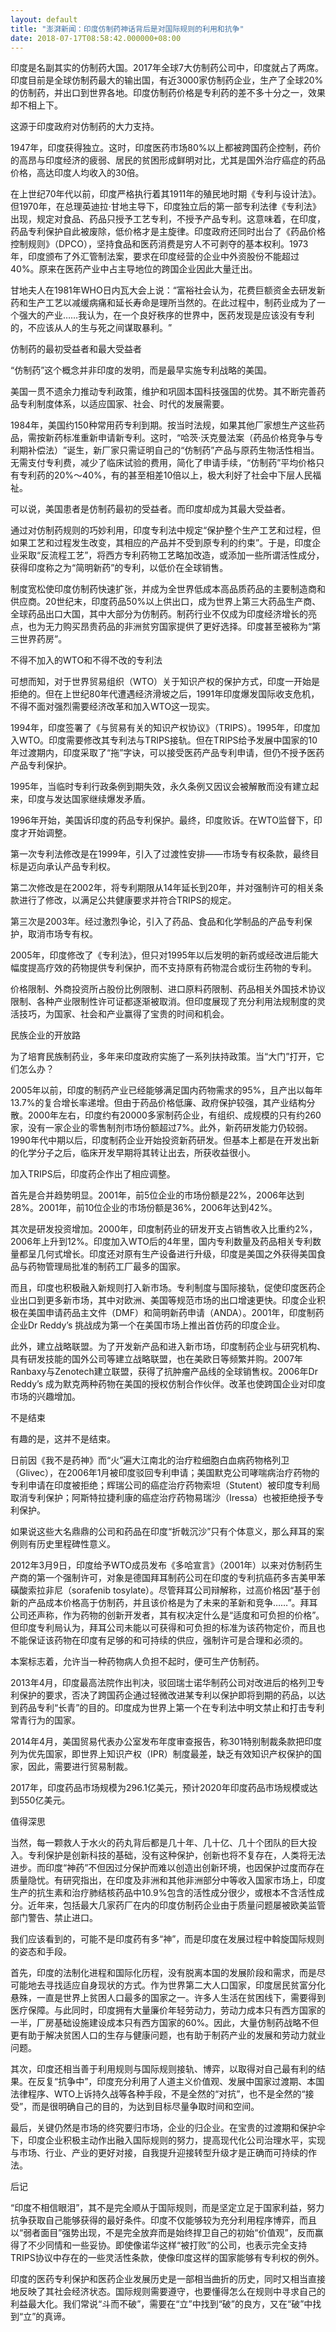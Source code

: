 ```yaml
---
layout: default
title: "澎湃新闻：印度仿制药神话背后是对国际规则的利用和抗争"
date: 2018-07-17T08:58:42.000000+08:00
---
```


印度是名副其实的仿制药大国。2017年全球7大仿制药公司中，印度就占了两席。印度目前是全球仿制药最大的输出国，有近3000家仿制药企业，生产了全球20%的仿制药，并出口到世界各地。印度仿制药价格是专利药的差不多十分之一，效果却不相上下。

这源于印度政府对仿制药的大力支持。

1947年，印度获得独立。这时，印度医药市场80%以上都被跨国药企控制，药价的高昂与印度经济的疲弱、居民的贫困形成鲜明对比，尤其是国外治疗癌症的药品价格，高达印度人均收入的30倍。

在上世纪70年代以前，印度严格执行着其1911年的殖民地时期《专利与设计法》。但1970年，在总理英迪拉·甘地主导下，印度独立后的第一部专利法律《专利法》出现，规定对食品、药品只授予工艺专利，不授予产品专利。这意味着，在印度，药品专利保护自此被废除，低价格才是主旋律。印度政府还同时出台了《药品价格控制规则》（DPCO），坚持食品和医药消费是穷人不可剥夺的基本权利。1973年，印度颁布了外汇管制法案，要求在印度经营的企业中外资股份不能超过40%。原来在医药产业中占主导地位的跨国企业因此大量迁出。

甘地夫人在1981年WHO日内瓦大会上说：‌‌“富裕社会认为，花费巨额资金去研发新药和生产工艺以减缓病痛和延长寿命是理所当然的。在此过程中，制药业成为了一个强大的产业……我认为，在一个良好秩序的世界中，医药发现是应该没有专利的，不应该从人的生与死之间谋取暴利。‌‌”

仿制药的最初受益者和最大受益者

‌‌“仿制药‌‌”这个概念并非印度的发明，而是最早实施专利战略的美国。

美国一贯不遗余力推动专利政策，维护和巩固本国科技强国的优势。其不断完善药品专利制度体系，以适应国家、社会、时代的发展需要。

1984年，美国约150种常用药专利到期。按当时法规，如果其他厂家想生产这些药品，需按新药标准重新申请新专利。这时，‌‌“哈茨·沃克曼法案（药品价格竞争与专利期补偿法）‌‌”诞生，新厂家只需证明自己的‌‌“仿制药‌‌”产品与原药生物活性相当。无需支付专利费，减少了临床试验的费用，简化了申请手续，‌‌“仿制药‌‌”平均价格只有专利药的20%～40%，有的甚至相差10倍以上，极大利好了社会中下层人民福祉。

可以说，美国患者是仿制药最初的受益者。而印度却成为其最大受益者。

通过对仿制药规则的巧妙利用，印度专利法中规定‌‌“保护整个生产工艺和过程，但如果工艺和过程发生改变，其相应的产品并不受到原专利的约束‌‌”。于是，印度企业采取‌‌“反流程工艺‌‌”，将西方专利药物工艺略加改造，或添加一些所谓活性成分，获得印度称之为‌‌“简明新药‌‌”的专利，以低价在全球销售。

制度宽松使印度仿制药快速扩张，并成为全世界低成本高品质药品的主要制造商和供应商。20世纪末，印度药品50%以上供出口，成为世界上第三大药品生产商、全球药品出口大国，其中大部分为仿制药。制药行业不仅成为印度经济增长的亮点，也为无力购买昂贵药品的非洲贫穷国家提供了更好选择。印度甚至被称为‌‌“第三世界药房‌‌”。

不得不加入的WTO和不得不改的专利法

可想而知，对于世界贸易组织（WTO）关于知识产权的保护方式，印度一开始是拒绝的。但在上世纪80年代遭遇经济滑坡之后，1991年印度爆发国际收支危机，不得不面对强烈需要经济改革和加入WTO这一现实。

1994年，印度签署了《与贸易有关的知识产权协议》（TRIPS）。1995年，印度加入WTO。印度需要修改其专利法与TRIPS接轨。但在TRIPS给予发展中国家的10年过渡期内，印度采取了‌‌“拖‌‌”字诀，可以接受医药产品专利申请，但仍不授予医药产品专利保护。

1995年，当临时专利行政条例到期失效，永久条例又因议会被解散而没有建立起来，印度与发达国家继续爆发矛盾。

1996年开始，美国诉印度的药品专利保护。最终，印度败诉。在WTO监督下，印度才开始调整。

第一次专利法修改是在1999年，引入了过渡性安排——市场专有权条款，最终目标是迈向承认产品专利权。

第二次修改是在2002年，将专利期限从14年延长到20年，并对强制许可的相关条款进行了修改，以满足公共健康要求并符合TRIPS的规定。

第三次是2003年。经过激烈争论，引入了药品、食品和化学制品的产品专利保护，取消市场专有权。

2005年，印度修改了《专利法》，但只对1995年以后发明的新药或经改进后能大幅度提高疗效的药物提供专利保护，而不支持原有药物混合或衍生药物的专利。

价格限制、外商投资所占股份比例限制、进口原料药限制、药品相关外国技术协议限制、各种产业限制性许可证都逐渐被取消。但印度展现了充分利用法规制度的灵活技巧，为国家、社会和产业赢得了宝贵的时间和机会。

民族企业的开放路

为了培育民族制药业，多年来印度政府实施了一系列扶持政策。当‌‌“大门‌‌”打开，它们怎么办？

2005年以前，印度的制药产业已经能够满足国内药物需求的95%，且产出以每年13.7%的复合增长率递增。但由于药品价格低廉、政府保护较强，其产业结构分散。2000年左右，印度约有20000多家制药企业，有组织、成规模的只有约260家，没有一家企业的零售制剂市场份额超过7%。此外，新药研发能力仍较弱。1990年代中期以后，印度制药企业开始投资新药研发。但基本上都是在开发出新的化学分子之后，临床开发早期将其转让出去，所获收益很小。

加入TRIPS后，印度药企作出了相应调整。

首先是合并趋势明显。2001年，前5位企业的市场份额是22%，2006年达到28%。2001年，前10位企业的市场份额是36%，2006年达到42%。

其次是研发投资增加。2000年，印度制药业的研发开支占销售收入比重约2%，2006年上升到12%。印度加入WTO后的4年里，国内专利数量及药品相关专利数量都呈几何式增长。印度还对原有生产设备进行升级，印度是美国之外获得美国食品与药物管理局批准的制药工厂最多的国家。

而且，印度也积极融入新规则打入新市场。专利制度与国际接轨，促使印度医药企业出口到更多新市场，其中对欧洲、美国等规范市场的出口增速更快。印度企业积极在美国申请药品主文件（DMF）和简明新药申请（ANDA）。2001年，印度制药企业Dr Reddy’s 挑战成为第一个在美国市场上推出首仿药的印度企业。

此外，建立战略联盟。为了开发新产品和进入新市场，印度制药企业与研究机构、具有研发技能的国外公司等建立战略联盟，也在美欧日等频繁并购。2007年Ranbaxy与Zenotech建立联盟，获得了抗肿瘤产品线的全球销售权。2006年Dr Reddy’s 成为默克两种药物在美国的授权仿制合作伙伴。改革也使跨国企业对印度市场的兴趣增加。

不是结束

有趣的是，这并不是结束。

日前因《我不是药神》而‌‌“火‌‌”遍大江南北的治疗粒细胞白血病药物格列卫（Glivec），在2006年1月被印度驳回专利申请；美国默克公司哮喘病治疗药物的专利申请在印度被拒绝；辉瑞公司的癌症治疗药物索坦（Stutent）被印度专利局取消专利保护；阿斯特拉捷利康的癌症治疗药物易瑞沙（Iressa）也被拒绝授予专利保护。

如果说这些大名鼎鼎的公司和药品在印度‌‌“折戟沉沙‌‌”只有个体意义，那么拜耳的案例则有历史里程碑性意义。

2012年3月9日，印度给予WTO成员发布《多哈宣言》（2001年）以来对仿制药生产商的第一个强制许可，对象是德国拜耳制药公司在印度的专利抗癌药多吉美甲苯磺酸索拉非尼（sorafenib tosylate）。尽管拜耳公司辩解称，过高价格因‌‌“基于创新的产品成本价格高于仿制药，并且该价格是为了未来的革新和竞争……‌‌”。拜耳公司还声称，作为药物的创新开发者，其有权决定什么是‌‌“适度和可负担的价格‌‌”。但印度专利局认为，拜耳公司未能以可获得和可负担的标准为该药物定价，而且也不能保证该药物在印度有足够的和可持续的供应，强制许可是合理和必须的。

本案标志着，允许当一种药物病人负担不起时，便可生产仿制药。

2013年4月，印度最高法院作出判决，驳回瑞士诺华制药公司对改进后的格列卫专利保护的要求，否决了跨国药企通过轻微改进某专利以保护即将到期的药品，以达到药品专利‌‌“长青‌‌”的目的。印度成为世界上第一个在专利法中明文禁止和打击专利常青行为的国家。

2014年4月，美国贸易代表办公室发布年度审查报告，称301特别制裁条款把印度列为优先国家，即世界上知识产权（IPR）制度最差，缺乏有效知识产权保护的国家，因此，需要进行贸易制裁。

2017年，印度药品市场规模为296.1亿美元，预计2020年印度药品市场规模或达到550亿美元。

值得深思

当然，每一颗救人于水火的药丸背后都是几十年、几十亿、几十个团队的巨大投入。专利保护是创新科技的基础，没有这种保护，创新也将不复存在，人类将无法进步。而印度‌‌“神药‌‌”不但因过分保护而难以创造出创新环境，也因保护过度而存在质量隐忧。有研究指出，在印度及非洲和其他非洲部分中等收入国家市场上，印度生产的抗生素和治疗肺结核药品中10.9%包含的活性成分很少，或根本不含活性成分。近年来，包括最大几家药厂在内的印度仿制药企业由于质量问题屡被欧美监管部门警告、禁止进口。

我们应该看到的，可能不是印度药有多‌‌“神‌‌”，而是印度在发展过程中斡旋国际规则的姿态和手段。

首先，印度的法制化进程和国际化历程，没有脱离本国的发展阶段和需求，而是尽可能地去寻找适应自身现状的方式。作为世界第二大人口国家，印度居民贫富分化悬殊，一直是世界上贫困人口最多的国家之一。许多人生活在贫困线下，需要得到医疗保障。与此同时，印度拥有大量廉价年轻劳动力，劳动力成本只有西方国家的一半，厂房基础设施建设成本只有西方国家的60%。因此，大量仿制药战略不但更有助于解决贫困人口的生存与健康问题，也有助于制药产业的发展和劳动力就业问题。

其次，印度还相当善于利用规则与国际规则接轨、博弈，以取得对自己最有利的结果。在反复‌‌“抗争中‌‌”，印度充分利用了人道主义价值观、发展中国家过渡期、本国法律程序、WTO上诉持久战等各种手段，不是全然的‌‌“对抗‌‌”，也不是全然的‌‌“接受‌‌”，而是很明确自己的目的，为达到目标尽量争取时间和空间。

最后，关键仍然是市场的终究要归市场，企业的归企业。在宝贵的过渡期和保护伞下，印度企业积极主动作出融入国际规则的努力，提高现代化公司治理水平，实现与市场、行业、产业的更好对接，自我提升迎接转型升级才是正确而可持续的作法。

后记

‌‌“印度不相信眼泪‌‌”，其不是完全顺从于国际规则，而是坚定立足于国家利益，努力抗争获取自己能够获得的最好条件。印度不仅能够较为充分利用程序博弈，而且以‌‌“弱者面目‌‌”强势出现，不是完全放弃而是始终捍卫自己的初始‌‌“价值观‌‌”，反而赢得了不少同情和一些妥协。即使像诺华这样‌‌“被打败‌‌”的公司，也表示完全支持TRIPS协议中存在的一些灵活性条款，使像印度这样的国家能够有专利权的例外。

印度的医药专利保护和医药企业发展历史是一部相当曲折的历史，同时又相当直接地反映了其社会经济状态。国际规则需要遵守，也要懂得怎么在规则中寻求自己的利益最大化。我们常说‌‌“斗而不破‌‌”，需要在‌‌“立‌‌”中找到‌‌“破‌‌”的良方，又在‌‌“破‌‌”中找到‌‌“立‌‌”的真谛。

